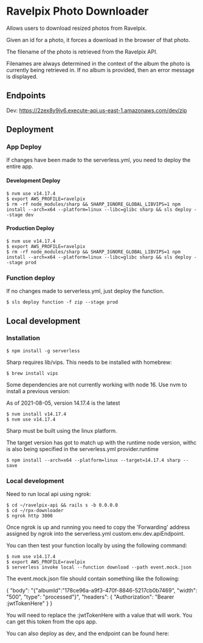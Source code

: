 # Ravelpix Photo Downloader

Allows users to download resized photos from Ravelpix.

Given an id for a photo, it forces a download in the browser of that photo.

The filename of the photo is retrieved from the Ravelpix API.

Filenames are always determined in the context of the album the photo is
currently being retrieved in. If no album is provided, then an error message
is displayed.

## Endpoints

Dev: https://2zex8y9jv6.execute-api.us-east-1.amazonaws.com/dev/zip

## Deployment

### App Deploy

If changes have been made to the serverless.yml, you need to deploy the entire app.

#### Development Deploy
    $ nvm use v14.17.4
    $ export AWS_PROFILE=ravelpix
    $ rm -rf node_modules/sharp && SHARP_IGNORE_GLOBAL_LIBVIPS=1 npm install --arch=x64 --platform=linux --libc=glibc sharp && sls deploy --stage dev

#### Production Deploy
    $ nvm use v14.17.4
    $ export AWS_PROFILE=ravelpix
    $ rm -rf node_modules/sharp && SHARP_IGNORE_GLOBAL_LIBVIPS=1 npm install --arch=x64 --platform=linux --libc=glibc sharp && sls deploy --stage prod

### Function deploy

If no changes made to serverless.yml, just deploy the function.

    $ sls deploy function -f zip --stage prod


## Local development

### Installation

    $ npm install -g serverless

Sharp requires lib/vips. This needs to be installed with homebrew:

    $ brew install vips

Some dependencies are not currently working with node 16. Use nvm to install a previous version:

As of 2021-08-05, version 14.17.4 is the latest 

    $ nvm install v14.17.4
    $ nvm use v14.17.4

Sharp must be built using the linux platform.

The target version has got to match up with the runtime node version, withc is also being specified
in the serverless.yml provider.runtime

    $ npm install --arch=x64 --platform=linux --target=14.17.4 sharp --save


### Local development

Need to run local api using ngrok:

    $ cd ~/ravelpix-api && rails s -b 0.0.0.0
    $ cd ~/rpx-downloader
    $ ngrok http 3000
     

Once ngrok is up and running you need to copy the 'Forwarding' address 
assigned by ngrok into the serverless.yml custom.env.dev.apiEndpoint.

You can then test your function locally by using the following command:

    $ nvm use v14.17.4
    $ export AWS_PROFILE=ravelpix
    $ serverless invoke local --function download --path event.mock.json

The event.mock.json file should contain something like the following:

{
  "body": "{\"albumId\":\"178ce96a-a9f3-470f-8846-5217cb0b7469\", \"width\": \"500\", \"type\": \"processed\"}",
  "headers": { "Authorization": "Bearer :jwtTokenHere" }
}

You will need to replace the :jwtTokenHere with a value that will work. You can get this token from the ops app.

You can also deploy as dev, and the endpoint can be found here:

